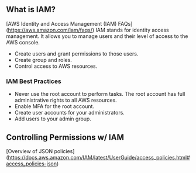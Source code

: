 ## What is IAM?
[AWS Identity and Access Management (IAM) FAQs] (https://aws.amazon.com/iam/faqs/)
IAM stands for identity access management. It allows you to manage users and their level of access to the AWS console.
- Create users and grant permissions to those users.
- Create group and roles.
- Control access to AWS resources.

### IAM Best Practices
- Never use the root account to perform tasks. The root account has full administrative rights to all AWS resources.
- Enable MFA for the root account.
- Create user accounts for your administrators.
- Add users to your admin group.

## Controlling Permissions w/ IAM
[Overview of JSON policies] (https://docs.aws.amazon.com/IAM/latest/UserGuide/access_policies.html#access_policies-json)
